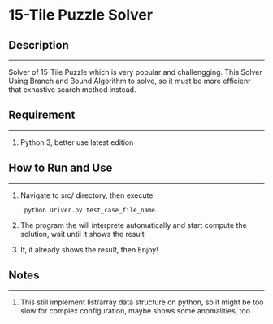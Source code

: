 # 15-Tile Puzzle Solver
## Description
----
Solver of 15-Tile Puzzle which is very popular and challengging. 
This Solver Using Branch and Bound Algorithm to solve, 
so it must be more efficienr that exhastive search method instead.

## Requirement
---------
1. Python 3, better use latest edition

## How to Run and Use
------
1. Navigate to src/ directory, then execute

		python Driver.py test_case_file_name

2. The program the will interprete automatically and start compute the solution, wait until it shows the result

3. If, it already shows the result, then Enjoy!

## Notes
-------
1. This still implement list/array data structure on python, so it might be too slow for complex configuration,
maybe shows some anomalities, too